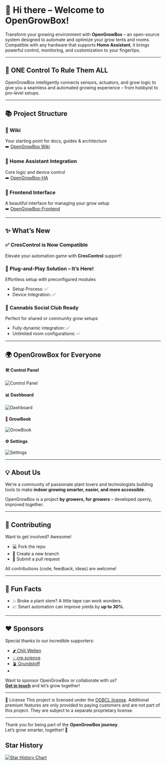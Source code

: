 # 👋 Hi there – Welcome to OpenGrowBox!

Transform your growing environment with **OpenGrowBox** – an open-source system designed to automate and optimize your grow tents and rooms.  
Compatible with any hardware that supports **Home Assistant**, it brings powerful control, monitoring, and customization to your fingertips.

---

## 🌱 ONE Control To Rule Them ALL

OpenGrowBox intelligently connects sensors, actuators, and grow logic to give you a seamless and automated growing experience – from hobbyist to pro-level setups.

---

## 📚 Project Structure

### 🧭 Wiki  
Your starting point for docs, guides & architecture  
➡️ [OpenGrowBox Wiki](https://github.com/OpenGrow-Box/OpenGrowBox/wiki)

### 🧩 Home Assistant Integration  
Core logic and device control  
➡️ [OpenGrowBox-HA](https://github.com/OpenGrow-Box/OpenGrowBox-HA)

### 🎨 Frontend Interface  
A beautiful interface for managing your grow setup  
➡️ [OpenGrowBox-Frontend](https://github.com/OpenGrow-Box/OpenGrowBox-Frontend)

---

## ✨ What’s New

### ✅ CresControl is Now Compatible  
Elevate your automation game with **CresControl** support!

### 🔌 Plug-and-Play Solution – It’s Here!
Effortless setup with preconfigured modules  
- Setup Process: ✅  
- Device Integration: ✅

### 🌿 Cannabis Social Club Ready  
Perfect for shared or community grow setups  
- Fully dynamic integration: ✅  
- Unlimited room configurations: ✅

---

## 🌍 OpenGrowBox for Everyone

#### 🛠 Control Panel  
![Control Panel](https://github.com/user-attachments/assets/ea7cc87d-6b29-4aca-95ad-3c567ff4fcde)


#### 📊 Dashboard  
![Dashboard](https://github.com/user-attachments/assets/b58f5ea4-83a4-4142-b371-fe0b22c6d243)


#### 📖 GrowBook  
![GrowBook](https://github.com/user-attachments/assets/1124766a-3a92-4d81-9b72-1d83a0564ba2)


#### ⚙️ Settings  
![Settings](https://github.com/user-attachments/assets/cfabab03-4b3e-40ef-aba4-6878ec0c6c65)


---

## 💡 About Us

We’re a community of passionate plant lovers and technologists building tools to make **indoor growing smarter, easier, and more accessible**.

OpenGrowBox is a project **by growers, for growers** – developed openly, improved together.

---

## 🤝 Contributing

Want to get involved? Awesome!

- 💻 Fork the repo  
- 🌿 Create a new branch  
- 🚀 Submit a pull request

All contributions (code, feedback, ideas) are welcome!

---

## 🌟 Fun Facts

- 💥 Broke a plant stem? A little tape can work wonders.
- 📈 Smart automation can improve yields by **up to 30%**.

---

## ❤️ Sponsors

Special thanks to our incredible supporters:

- [🌶 Chili Welten](https://chiliwelten.de)  
- [💡 cre.science](https://cre.science/)
- [🪴 Grundstoff](https://grundstoff-shop.de/)
- 
Want to sponsor OpenGrowBox or collaborate with us?  
**[Get in touch](mailto:team@opengrowbox.com)** and let’s grow together!

---

📝 License
This project is licensed under the [OGBCL license](https://github.com/OpenGrow-Box/OpenGrowBox/blob/main/LICENSE). Additional premium features are only provided to paying customers and are not part of this project. They are subject to a separate proprietary license.

---

Thank you for being part of the **OpenGrowBox journey**.  
Let’s grow smarter, together! 🌱


## Star History

[![Star History Chart](https://api.star-history.com/svg?repos=OpenGrow-Box/OpenGrowBox-HA,OpenGrow-Box/OpenGrowBox,OpenGrow-Box/OpenGrowBox-Frontend&type=Date)](https://www.star-history.com/#OpenGrow-Box/OpenGrowBox-HA&OpenGrow-Box/OpenGrowBox&OpenGrow-Box/OpenGrowBox-Frontend&Date)
